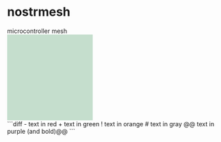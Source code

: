<h1 style="font-color:#495159"><strong>nostrmesh</strong></h1>
microcontroller mesh

<div style="background:#C5DECD;width:200px;height:200px;font-color:#495159"></div>
```diff
- text in red
+ text in green
! text in orange
# text in gray
@@ text in purple (and bold)@@
```
